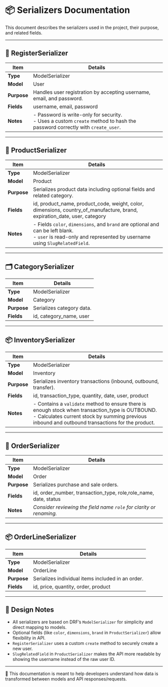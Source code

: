 # 📦 Serializers Documentation

This document describes the serializers used in the project, their purpose, and related fields.

---

## 👤 RegisterSerializer
| Item | Details |
|-----|--------|
| **Type** | ModelSerializer |
| **Model** | User |
| **Purpose** | Handles user registration by accepting username, email, and password. |
| **Fields** | username, email, password |
| **Notes** | - Password is write-only for security. <br> - Uses a custom `create` method to hash the password correctly with `create_user`. |

---

## 🛒 ProductSerializer
| Item | Details |
|-----|--------|
| **Type** | ModelSerializer |
| **Model** | Product |
| **Purpose** | Serializes product data including optional fields and related category. |
| **Fields** | id, product_name, product_code, weight, color, dimensions, country_of_manufacture, brand, expiration_date, user, category |
| **Notes** | - Fields `color`, `dimensions`, and `brand` are optional and can be left blank. <br> - `user` is read-only and represented by username using `SlugRelatedField`. |

---

## 🗂 CategorySerializer
| Item | Details |
|-----|--------|
| **Type** | ModelSerializer |
| **Model** | Category |
| **Purpose** | Serializes category data. |
| **Fields** | id, category_name, user |

---

## 📦 InventorySerializer
| Item | Details |
|-----|--------|
| **Type** | ModelSerializer |
| **Model** | Inventory |
| **Purpose** | Serializes inventory transactions (inbound, outbound, transfer). |
| **Fields** | id, transaction_type, quantity, date, user, product |
| **Notes** | - Contains a `validate` method to ensure there is enough stock when transaction_type is OUTBOUND. <br> - Calculates current stock by summing previous inbound and outbound transactions for the product. |


---

## 🧾 OrderSerializer
| Item | Details |
|-----|--------|
| **Type** | ModelSerializer |
| **Model** | Order |
| **Purpose** | Serializes purchase and sale orders. |
| **Fields** | id, order_number, transaction_type, role,role_name, date, status |
| **Notes** | *Consider reviewing the field name `role` for clarity or renaming.* |

---

## 📦 OrderLineSerializer
| Item | Details |
|-----|--------|
| **Type** | ModelSerializer |
| **Model** | OrderLine |
| **Purpose** | Serializes individual items included in an order. |
| **Fields** | id, price, quantity, order, product |

---

## 🧩 Design Notes
- All serializers are based on DRF’s `ModelSerializer` for simplicity and direct mapping to models.
- Optional fields (like `color`, `dimensions`, `brand` in `ProductSerializer`) allow flexibility in API.
- `RegisterSerializer` uses a custom `create` method to securely create a new user.
- `SlugRelatedField` in `ProductSerializer` makes the API more readable by showing the username instead of the raw user ID.

---

🌱 This documentation is meant to help developers understand how data is transformed between models and API responses/requests.
